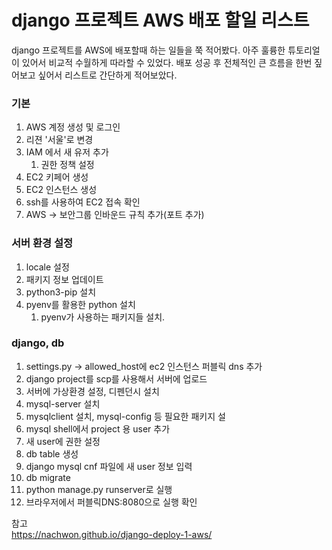 # django 프로젝트 AWS 배포 할일 리스트
django 프로젝트를 AWS에 배포할때 하는 일들을 쭉 적어봤다. 아주 훌륭한 튜토리얼이 있어서 비교적 수월하게 따라할 수 있었다. 배포 성공 후 전체적인 큰 흐름을 한번 짚어보고 싶어서 리스트로 간단하게 적어보았다. 

### 기본 
1. AWS 계정 생성 및 로그인
2. 리젼 '서울'로 변경
3. IAM 에서 새 유저 추가
    1. 권한 정책 설정
4. EC2 키페어 생성
5. EC2 인스턴스 생성
6. ssh를 사용하여 EC2 접속 확인
7. AWS -> 보안그룹 인바운드 규칙 추가(포트 추가)

### 서버 환경 설정
1. locale 설정
2. 패키지 정보 업데이트
3. python3-pip 설치
4. pyenv를 활용한 python 설치
    1. pyenv가 사용하는 패키지들 설치.

### django, db
1. settings.py -> allowed_host에 ec2 인스턴스 퍼블릭 dns 추가
2. django project를 scp를 사용해서 서버에 업로드
3. 서버에 가상환경 설정, 디펜던시 설치
4. mysql-server 설치
5. mysqlclient 설치, mysql-config 등 필요한 패키지 설
6. mysql shell에서 project 용 user 추가
7. 새 user에 권한 설정
8. db table 생성
9. django mysql cnf 파일에 새 user 정보 입력
10. db migrate
11. python manage.py runserver로 실행
12. 브라우저에서 퍼블릭DNS:8080으로 실행 확인


참고  
https://nachwon.github.io/django-deploy-1-aws/